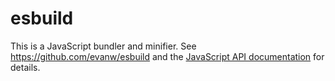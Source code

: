 # esbuild

This is a JavaScript bundler and minifier. See https://github.com/evanw/esbuild
and the [JavaScript API documentation](https://esbuild.github.io/api/) for
details.
